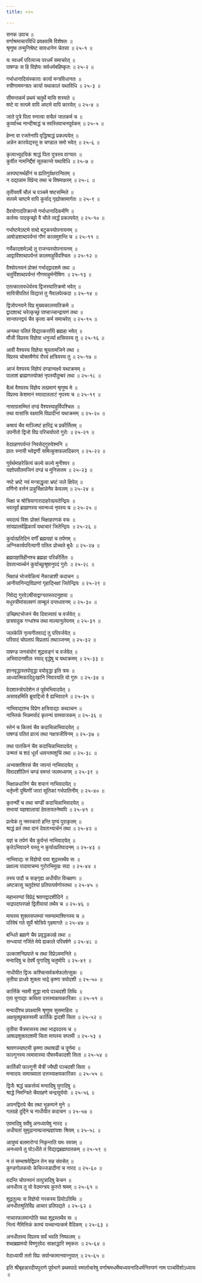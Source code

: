 ```yaml
---
title: ०२५

---
```

सनक उवाच ॥  
वर्णाश्रमाचारविधिं प्रवक्ष्यामि विशेषतः ॥  
श्रृणुष्व तन्मुनिश्रेष्ट सावधानेन चेतसा ॥ २५-१ ॥  
  
यः स्वधर्मं परित्यज्य परधर्मं समाचरेत् ॥  
पाषण्डः स हि विज्ञेयः सर्वधर्मबहिष्कृतः ॥ २५-२ ॥  
  
गर्भाधानादिसंस्काराः कार्या मन्त्रविधानतः ॥  
स्त्रीणाममन्त्रतः कार्या यथाकालं यथाविधि ॥ २५-३ ॥  
  
सीमन्तकर्म प्रथमं चतुर्थे मासि शस्यते ॥  
षष्टे वा सत्पमे वापि अष्टमे वापि कारयेत् ॥ २५-४ ॥  
  
जाते पुत्रे पिता स्नात्वा सचैलं जातकर्म च ॥  
कुर्य्याच्च नान्दीश्राद्धं च स्वस्तिवाचनपूर्वकम् ॥ २५-५ ॥  
  
हेम्ना वा रजतेनापि वृद्धिश्राद्धं प्रकल्पयेत् ॥  
अन्नेन कारयेद्यस्तु स चण्डाल समो भवेत् ॥ २५-६ ॥  
  
कृत्वाभ्युदयिकं श्राद्धं पिता पुत्रस्य वाग्यतः ॥  
कुर्वीत नामनिर्द्देशं सूतकान्ते यथाविधि ॥ २५-७ ॥  
  
अस्पष्टमर्थहीनं च ह्यतिगुर्वक्षरान्वितम् ॥  
न दद्यान्नाम विप्रेन्द तथा च विषमाक्षरम् ॥ २५-८ ॥  
  
तृतीयवर्षे चौलं च पञ्चमे षष्टसम्मिते ॥  
सत्पमे चाष्टमे वापि कुर्याद् गृह्योक्तमार्गतः ॥ २५-९ ॥  
  
दैवयोगादतिक्रान्ते गर्भाधानादिकर्मणि ॥  
कर्तव्यः पादकृच्छ्रो वै चौले त्वर्द्धं प्रकल्पयेत् ॥ २५-१० ॥  
  
गर्भाष्टमेऽष्टमे वाब्दे बटुकस्योपनायनम् ॥  
आषोडशाब्दपर्यन्तं गौणं कालमुशन्ति च ॥ २५-११ ॥  
  
गर्भैकादशमेऽब्दे तु राजन्यस्योपनायनम् ॥  
आद्वाविंशाब्दपर्यन्तं कालमाहुर्विपश्चितः ॥ २५-१२ ॥  
  
वैश्वोपनयनं प्रोक्तं गर्भाद्द्वादशमे तथा ॥  
चतुर्विंशाब्दपर्यन्तं गौणमाहुर्मनीषिणः ॥ २५-१३ ॥  
  
एतत्कालावधेर्यस्य द्विजस्यातिक्रमो भवेत् ॥  
सावित्रीपतितं विद्यात्तं तु नैवालपेत्कदा ॥ २५-१४ ॥  
  
द्विजोपनयने विप्र मुख्यकालव्यतिक्रमे ॥  
द्वादशाब्दं चरेत्कृच्छ्रं पश्चाज्चान्द्रायणं तथा ॥  
सान्तपनद्वयं चैव कृत्वा कर्म समाचरेत् ॥ २५-१५ ॥  
  
अन्यथा पतितं विद्यात्कर्त्तापि ब्रह्महा भवेत् ॥  
र्मौजी विप्रस्य विज्ञेया धनुर्ज्या क्षत्त्रियस्य तु ॥ २५-१६ ॥  
  
आवी वैश्यस्य विज्ञेया श्रूयतामजिने तथा ॥  
विप्रस्य चोक्तमैणेयं रौरवं क्षत्रियस्य तु ॥ २५-१७ ॥  
  
आजं वेश्यस्य विज्ञेयं दण्डान्वक्ष्ये यथाक्रमम् ॥  
पालाशं ब्राह्मणस्योक्तं नृपस्यौदुम्बरं तथा ॥ २५-१८ ॥  
  
  
बैल्वं वैश्यस्य विज्ञेय तत्प्रमाणं श्रृणुष्व मे ॥  
विप्रस्य केशमानं स्यादाललाटं नृपस्य च ॥ २५-१९ ॥  
  
नासाग्रसम्मितं दण्डं वैश्यस्याहुर्विपश्चितः ॥  
तथा वासांसि वक्ष्यामि विप्रादीनां यथाक्रमम् ॥ २५-२० ॥  
  
कषायं चैव माञ्जिष्टं हारिद्रं च प्रकीर्तितम् ॥  
उपनीतो द्विजो विप्र परिचर्यापरो गुरोः ॥ २५-२१ ॥  
  
वेदग्रहणपर्यन्तं निवसेद्गुरुवेश्मनि ॥  
प्रातः स्नायी भवेद्वर्णी समित्कुशफलादिकान् ॥ २५-२२ ॥  
  
गुर्वर्थमाहरेन्नित्यं कल्ये कल्ये मुनीश्वर ॥  
यज्ञोपवीतमजिनं दण्डं च मुनिसत्तम ॥ २५-२३ ॥  
  
नष्टे भ्रष्टे नवं मन्त्राद्धृत्वा भ्रष्टं जले क्षिपेत् ॥  
वर्णिनो वर्त्तनं प्राहुर्भिक्षान्नेनैव केवलम् ॥ २५-२४ ॥  
  
भिक्षा च श्रोत्रियागारादाहरेत्प्रयतेन्द्रियः ॥  
भवत्पूर्वं ब्राह्मणस्य भवन्मध्यं नृपस्य च ॥ २५-२५ ॥  
  
भवदत्यं विशः प्रोक्तं भिक्षाहरणकं वचः ॥  
सांयप्रातर्वह्निकार्यं यथाचारं जितेन्द्रियः ॥ २५-२६ ॥  
  
कुर्यात्प्रतिदिनं वर्णीं ब्रह्मयज्ञं च तर्पणम् ॥  
अग्निकार्यपरित्यागी पतितः प्रोच्यते बुधैः ॥ २५-२७ ॥  
  
ब्रह्मयज्ञविहीनश्च ब्रह्महा परिकीर्तितः ॥  
देवताभ्यर्च्चनं कुर्याच्छुश्रूषानुपदं गुरोः ॥ २५-२८ ॥  
  
भिक्षान्नं भोजयेन्नित्यं नैकान्नाशी कदाचन ॥  
आनीयानिन्द्यविप्राणां गृहाद्भिक्षां जितेन्द्रियः ॥ २५-२९ ॥  
  
निवेद्य गुरवेऽश्रीयाद्वाग्यतस्तदनुज्ञया ॥  
मधुस्त्रीमांसलवणं ताम्बूलं दन्तधावनम् ॥ २५-३० ॥  
  
उच्छिष्टभोजनं चैव दिवास्वापं च वर्जयेत् ॥  
छत्रपादुक गन्धांश्च तथा माल्यानुलेपनम् ॥ २५-३१ ॥  
  
जलकेलिं नृत्यगीतवाद्यं तु परिवर्जयेत् ॥  
परिवादं चोपतापं विप्रलापं तथाञ्जनम् ॥ २५-३२ ॥  
  
पाषण्ड जनसंयोगं शूद्रसङ्गं च वर्जयेत् ॥  
अभिवादनशीलः स्याद् वृद्धेषु च यथाक्रमम् ॥ २५-३३ ॥  
  
ज्ञानवृद्धास्तपोवृद्धा वयोवृद्धा इति त्रयः ॥  
आध्यात्मिकादिदुःखानि निवारयति यो गुरुः ॥ २५-३४ ॥  
  
वेदशास्त्रोपदेशेन तं पूर्वमभिवादयेत् ॥  
असावहमिति ब्रूयाद्दिजो वै ह्यभिवादने ॥ २५-३५ ॥  
  
नाभिवाद्याश्च विप्रेण क्षत्रियाद्याः कथञ्चन ॥  
नास्तिकं भिन्नमर्यादं कृतन्घं ग्रामयाजकम् ॥ २५-३६ ॥  
  
स्तेनं च कितवं चैव कदाचिन्नाभिवादयेत् ॥  
पाषण्डं पतितं व्रात्यं तथा नक्षत्रजीविनम् ॥ २५-३७ ॥  
  
तथा पातकिनं चैव कदाचिन्नाभिवादयेत् ॥  
उन्मत्तं च शठं धूर्त्तं धावन्तमशुचिं तथा ॥ २५-३८ ॥  
  
अभ्यक्तशिरसं चैव जपन्तं नाभिवादयेत् ॥  
विवादशीलिनं चण्डं वमन्तं जलमध्यगम् ॥ २५-३९ ॥  
  
भिक्षान्नधारिणं चैव शयानं नाभिवादयेत् ॥  
भर्तृघ्नी पुष्पिणीं जारां सूतिकां गर्भपातिनीम् ॥ २५-४० ॥  
  
कृतन्घीं च तथा चण्डीं कदाचिन्नाभिवादयेत् ॥  
सभायां यज्ञशालायां देवतायतनेष्वपि ॥ २५-४१ ॥  
  
प्रत्येकं तु नमस्कारो हन्ति पुण्यं पुराकृतम् ॥  
श्राद्धं व्रतं तथा दानं देवताभ्यार्चनं तथा ॥ २५-४२ ॥  
  
यज्ञं च तर्पणं चैव कुर्वन्तं नाभिवादयेत् ॥  
कृतेऽभिवादने यस्तु न कुर्यात्प्रतिवादनम् ॥ २५-४३ ॥  
  
नाभिवाद्यः स विज्ञेयो यया शूद्रस्तथैव सः ॥  
प्रक्षाल्य पादावाचम्य गुरोरभिमुखः सदा ॥ २५-४४ ॥  
  
तस्य पादौ च सङ्गृह्य अधीयीत विचक्षणः ॥  
अष्टकासु चतुर्दश्यां प्रतिपत्पर्वणोस्तथा ॥ २५-४५ ॥  
  
महाभरण्यां विप्रेद्रं श्रवणद्वादशीदिने ॥  
भाद्रपदापरपक्षे द्वितीयायां तथैव च ॥ २५-४६ ॥  
  
माघस्य शुक्लसप्तम्यां नवम्यामाश्विनस्य च ॥  
परिवेषं गते सूर्ये श्रोत्रिये गृहमागते ॥ २५-४७ ॥  
  
बन्धिते ब्रह्मणे चैव प्रवृद्धकलहे तथा ॥  
सन्ध्यायां गर्जिते मेघे ह्यकाले परिवर्षणे ॥ २५-४८ ॥  
  
उल्काशनिप्रपाते च तथा विप्रेऽवमानिते ॥  
मन्वादिषु च देवर्षे युगादिषु चतुर्ष्वपि ॥ २५-४९ ॥  
  
नाधीयीत द्विजः कश्चित्सर्वकर्मफलोत्सुकः ॥  
तृतीया प्राधवे शुक्ला भाद्रे कृष्णा त्रयोदशी ॥ २५-५० ॥  
  
कार्त्तिके नवमी शुद्धा माघे पञ्चदशी तिथिः ॥  
एता युगाद्याः कथिता दत्तस्याक्षयकारिकाः ॥ २५-५१ ॥  
  
मन्वादींश्च प्रवक्ष्यामि श्रृणुष्व सुसमाहितः ॥  
अक्षयुक्छुक्लनवमी कार्तिके द्वादशी सिता ॥ २५-५२ ॥  
  
तृतीया चैत्रमासस्य तथा भाद्रपदस्य च ॥  
आषाढशुक्लदशमी सिता माघस्य सप्तमी ॥ २५-५३ ॥  
  
श्रावणस्याष्टमी कृष्णा तथाषाढी च पूर्णमा ॥  
फाल्गुनस्य त्वमावास्या पौषस्यैकादशी सिता ॥ २५-५४ ॥  
  
कार्तिकी फाल्गुनी चैत्रीं ज्यैष्ठी पञ्चदशी सिता ॥  
मन्वादयः समाख्याता दत्तस्याक्षयकारिकाः ॥ २५-५५ ॥  
  
द्विजैः श्रद्धं चकर्त्तव्यं मन्वादिषु युगादिषु ॥  
श्राद्धे निमन्त्रिते चैवग्रहणे चन्द्रसूर्ययोः ॥ २५-५६ ॥  
  
अयनद्वितये चैव तथा भूकम्पने मुने ॥  
गलग्रहे दुर्द्दिने च नाधीयीत कदाचन ॥ २५-५७ ॥  
  
एवमादिषु सर्वेषु अनध्यायेषु नारद ॥  
अधीयतां सुमूढानाम्प्रजाम्प्रज्ञांयशः श्रियम् ॥ २५-५८ ॥  
  
आयुष्यं बलमारोग्यं निकृन्तति यमः स्वयम् ॥  
अनध्याये तु योऽधीते तं विद्याद्वब्रह्मघातकम् ॥ २५-५९ ॥  
  
न तं सम्भाषयेद्विप्रन तेन सह संवसेत् ॥  
कुण्डगोलकयोः केचिज्जडादीनां च नारद ॥ २५-६० ॥  
  
वदन्ति चोपनयनं तत्पुत्रादिषु केचन ॥  
अनधीत्य तु यो वेदमन्त्रय कुरुते श्रमम् ॥ २५-६१ ॥  
  
शूद्रतुल्यः स विज्ञेयो नरकस्य प्रियोऽतिथिः ॥  
अनधीतश्रुतिर्विप्र आचार प्रतिपद्यते ॥ २५-६२ ॥  
  
नाचारफलमान्पोति यथा शूद्रस्तथैव सः ॥  
नित्यं नैमित्तिकं काम्यं यच्चान्यत्कर्म वैदिकम् ॥ २५-६३ ॥  
  
अनधीतस्य विप्रस्य सर्वं भवति निष्फलम् ॥  
शब्दब्रह्ममयो विष्णुर्‌वेदः साक्षाद्धारि स्मृकतः ॥ २५-६४ ॥  
  
वेदाध्यायी ततो विप्रः सर्वान्कामानवाप्नुयात् ॥ २५-६५ ॥  
  
इति श्रीबृहन्नारदीयपुराणे पूर्वभागे प्रथमपादे स्मार्ताचारेषु वर्णाश्रमधर्मेष्वध्ययनादिधर्मनिरुपणं नाम पञ्चविंशोऽध्यायः ॥